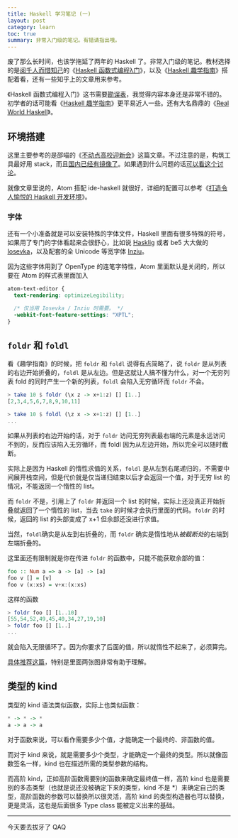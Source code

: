 ```yaml
---
title: Haskell 学习笔记 (一)
layout: post
category: learn
toc: true
summary: 非常入门级的笔记。有错请指出哦。
---
```


废了那么长时间，也该学拖延了两年的 Haskell 了。非常入门级的笔记。教材选择的是[阅千人而惜知己](http://weibo.com/u/1914643755)的《[Haskell 函数式编程λ门](https://book.douban.com/subject/25843224/)》，以及《[Haskell 趣学指南](https://www.gitbook.com/book/mno2/learnyouahaskell-zh)》搭配着看，还有一些知乎上的文章用来参考。

《Haskell 函数式编程入门》这书需要[勘误表](https://github.com/HaskellZhangSong/Introduction_to_Haskell)，我觉得内容本身还是非常不错的。初学者的话可能看《[Haskell 趣学指南](https://www.gitbook.com/book/mno2/learnyouahaskell-zh)》更平易近人一些。还有大名鼎鼎的《[Real World Haskell](https://rwh.readthedocs.io/en/latest/)》。
<!--more-->

## 环境搭建

这里主要参考的是邵喵的《[不动点高校迎新会](https://zhuanlan.zhihu.com/p/20296136?refer=fixpoint-high-school)》这篇文章。不过注意的是，构筑工具最好用 stack，而且[国内已经有镜像了](https://mirror.tuna.tsinghua.edu.cn/help/hackage/)。如果遇到什么问题的话[可以看这个讨论](https://github.com/CNMDR3G/CNMDR3G/issues/36)。

就像文章里说的，Atom 搭配 ide-haskell 就很好，详细的配置可以参考《[打造令人愉悦的 Haskell 开发环境](http://www.jianshu.com/p/605042ea7c16)》。

### 字体

还有一个小准备就是可以安装特殊的字体文件，Haskell 里面有很多特殊的符号，如果用了专门的字体看起来会很舒心，比如说 [Hasklig](https://github.com/i-tu/Hasklig) 或者 be5 大大做的 [Iosevka](https://be5invis.github.io/Iosevka/)，以及配套的全 Unicode 等宽字体 [Inziu](https://be5invis.github.io/Iosevka/inziu.html)。

因为这些字体用到了 OpenType 的连笔字特性，Atom 里面默认是关闭的，所以要在 Atom 的样式表里面加入

```css
atom-text-editor {
  text-rendering: optimizeLegibility;

  /* 仅当用 Iosevka / Inziu 时需要。 */
  -webkit-font-feature-settings: "XPTL";
}
```

## `foldr` 和 `foldl`

看《趣学指南》的时候，把 `foldr` 和 `foldl` 说得有点简略了，说 `foldr` 是从列表的右边开始折叠的，`foldl` 是从左边。但是这就让人搞不懂为什么，对一个无穷列表 fold 的同时产生一个新的列表，`foldl` 会陷入无穷循环而 `foldr` 不会。

```haskell
> take 10 $ foldr (\x z -> x+1:z) [] [1..]
[2,3,4,5,6,7,8,9,10,11]

> take 10 $ foldl (\z x -> x+1:z) [] [1..]
...
```

如果从列表的右边开始的话，对于 `foldr` 访问无穷列表最右端的元素是永远访问不到的，反而应该陷入无穷循环，而 foldl 因为从左边开始，所以完全可以随时截断。

实际上是因为 Haskell 的惰性求值的关系，`foldl` 是从左到右尾递归的，不需要中间展开栈空间，但是代价就是仅当递归结束以后才会返回一个值，对于无穷 list 的情况，不能返回一个惰性的 list。

而 `foldr` 不是，引用上了 `foldr` 并返回一个 list 的时候，实际上还没真正开始折叠就返回了一个惰性的 list，当去 `take` 的时候才会执行里面的代码。`foldr` 的时候，返回的 list 的头部变成了 x+1 但余部还没进行求值。

当然，`foldl`确实是从左到右折叠的，而 `foldr` 确实是惰性地从*被截断处*的右端到左端折叠的。

这里面还有限制就是你在传进 `foldr` 的函数中，只能不能获取余部的值：

```haskell
foo :: Num a => a -> [a] -> [a]
foo v [] = [v]
foo v (x:xs) = v+x:(x:xs)
```

这样的函数

```haskell
> foldr foo [] [1..10]
[55,54,52,49,45,40,34,27,19,10]
> foldr foo [] [1..]
...
```

就会陷入无限循环了。因为你要求了后面的值，所以就惰性不起来了，必须算完。

[具体推荐这篇](https://www.zhihu.com/question/37817937/answer/73958515)，特别是里面两张图非常有助于理解。

## 类型的 kind


类型的 kind 语法类似函数，实际上也类似函数：

```haskell
* -> * -> *
a -> a -> a
```

对于函数来说，可以看作需要多少个值，才能确定一个最终的、非函数的值。

而对于 kind 来说，就是需要多少个类型，才能确定一个最终的类型。所以就像函数签名一样，kind 也在描述所需的类型参数的结构。

而高阶 kind，正如高阶函数需要别的函数来确定最终值一样，高阶 kind 也是需要别的多态类型（也就是说还没被确定下来的类型，kind 不是 \*）来确定自己的类型，高阶函数的参数可以替换所以很灵活，高阶 kind 的类型构造器也可以替换，更是灵活，这也是后面很多 Type class 能被定义出来的基础。

----------

今天要去拔牙了 QAQ
